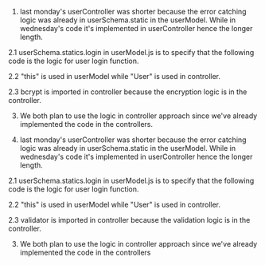 
1. last monday's userController was shorter because the error catching logic was already in userSchema.static in the userModel. While in wednesday's code it's implemented in userController hence the longer length.

2.1 userSchema.statics.login in userModel.js is to specify that the following code is the logic for user login function.

2.2 "this" is used in userModel while "User" is used in controller.

2.3 bcrypt is imported in controller because the encryption logic is in the controller.

3. We both plan to use the logic in controller approach since we've already implemented the code in the controllers.


1. last monday's userController was shorter because the error catching logic was already in userSchema.static in the userModel. While in wednesday's code it's implemented in userController hence the longer length.

2.1 userSchema.statics.login in userModel.js is to specify that the following code is the logic for user login function.

2.2 "this" is used in userModel while "User" is used in controller.

2.3 validator is imported in controller because the validation logic is in the controller.

3. We both plan to use the logic in controller approach since we've already implemented the code in the controllers